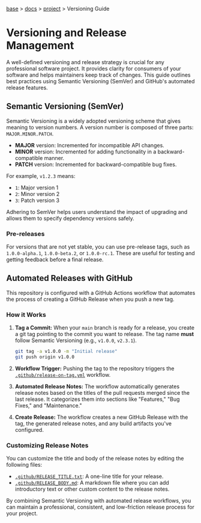 [base](../../README.md) > [docs](../README.md) > [project](./project.md) > Versioning Guide

# Versioning and Release Management

A well-defined versioning and release strategy is crucial for any professional
software project.
It provides clarity for consumers of your software and helps maintainers keep
track of changes.
This guide outlines best practices using Semantic Versioning (SemVer) and
GitHub's automated release features.

## Semantic Versioning (SemVer)

Semantic Versioning is a widely adopted versioning scheme that gives meaning
to version numbers.
A version number is composed of three parts: `MAJOR.MINOR.PATCH`.

- **MAJOR** version: Incremented for incompatible API changes.
- **MINOR** version: Incremented for adding functionality in a
  backward-compatible manner.
- **PATCH** version: Incremented for backward-compatible bug fixes.

For example, `v1.2.3` means:

- `1`: Major version 1
- `2`: Minor version 2
- `3`: Patch version 3

Adhering to SemVer helps users understand the impact of upgrading and allows
them to specify dependency versions safely.

### Pre-releases

For versions that are not yet stable, you can use pre-release tags, such as
`1.0.0-alpha.1`, `1.0.0-beta.2`, or `1.0.0-rc.1`.
These are useful for testing and getting feedback before a final release.

## Automated Releases with GitHub

This repository is configured with a GitHub Actions workflow that automates
the process of creating a GitHub Release when you push a new tag.

### How it Works

1.  **Tag a Commit:** When your `main` branch is ready for a release, you
    create a git tag pointing to the commit you want to release.
    The tag name **must** follow Semantic Versioning (e.g., `v1.0.0`,
    `v2.3.1`).

    ```bash
    git tag -a v1.0.0 -m "Initial release"
    git push origin v1.0.0
    ```

2.  **Workflow Trigger:** Pushing the tag to the repository triggers the
    [`.github/release-on-tag.yml`](../.github/workflows/release-on-tag.yml)
    workflow.

3.  **Automated Release Notes:** The workflow automatically generates release
    notes based on the titles of the pull requests merged since the last
    release.
    It categorizes them into sections like "Features," "Bug Fixes," and
    "Maintenance."

4.  **Create Release:** The workflow creates a new GitHub Release with the
    tag, the generated release notes, and any build artifacts you've
    configured.

### Customizing Release Notes

You can customize the title and body of the release notes by editing the
following files:

- [`.github/RELEASE_TITLE.txt`](../.github/RELEASE_TITLE.txt): A one-line
  title for your release.
- [`.github/RELEASE_BODY.md`](../.github/RELEASE_BODY.md): A markdown file
  where you can add introductory text or other custom content to the release
  notes.

By combining Semantic Versioning with automated release workflows, you can
maintain a professional, consistent, and low-friction release process for your
project.
